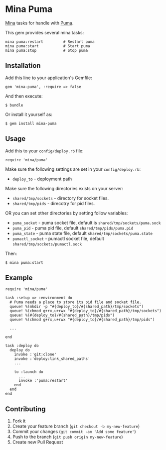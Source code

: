 # Mina Puma

[Mina](https://github.com/nadarei/mina) tasks for handle with
[Puma](https://github.com/puma/puma).

This gem provides several mina tasks:

    mina puma:restart         # Restart puma
    mina puma:start           # Start puma
    mina puma:stop            # Stop puma

## Installation

Add this line to your application's Gemfile:

    gem 'mina-puma', :require => false

And then execute:

    $ bundle

Or install it yourself as:

    $ gem install mina-puma

## Usage

Add this to your `config/deploy.rb` file:

    require 'mina/puma'

Make sure the following settings are set in your `config/deploy.rb`:

* `deploy_to`   - deployment path

Make sure the following directories exists on your server:

* `shared/tmp/sockets` - directory for socket files.
* `shared/tmp/pids` - direcotry for pid files.

OR you can set other directories by setting follow variables:

* `puma_socket` - puma socket file, default is `shared/tmp/sockets/puma.sock`
* `puma_pid` - puma pid file, default `shared/tmp/pids/puma.pid`
* `puma_state` - puma state file, default `shared/tmp/sockets/puma.state`
* `pumactl_socket` - pumactl socket file, default `shared/tmp/sockets/pumactl.sock`

Then:

```
$ mina puma:start
```

## Example

    require 'mina/puma'

    task :setup => :environment do
      # Puma needs a place to store its pid file and socket file.
      queue! %(mkdir -p "#{deploy_to}/#{shared_path}/tmp/sockets")
      queue! %(chmod g+rx,u+rwx "#{deploy_to}/#{shared_path}/tmp/sockets")
      queue! %(#{deploy_to}/#{shared_path}/tmp/pids")
      queue! %(chmod g+rx,u+rwx "#{deploy_to}/#{shared_path}/tmp/pids")

      ...

    end

    task :deploy do
      deploy do
        invoke :'git:clone'
        invoke :'deploy:link_shared_paths'
        ...

        to :launch do
          ...
          invoke :'puma:restart'
        end
      end
    end

## Contributing

1. Fork it
2. Create your feature branch (`git checkout -b my-new-feature`)
3. Commit your changes (`git commit -am 'Add some feature'`)
4. Push to the branch (`git push origin my-new-feature`)
5. Create new Pull Request
